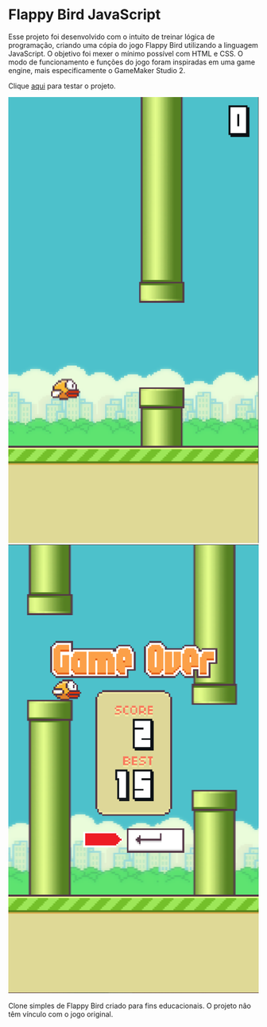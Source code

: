 # Flappy Bird JavaScript
Esse projeto foi desenvolvido com o intuito de treinar lógica de programação, criando uma cópia do jogo Flappy Bird utilizando a linguagem JavaScript. O objetivo foi mexer o mínimo possível com HTML e CSS. O modo de funcionamento e funções do jogo foram inspiradas em uma game engine, mais especificamente o GameMaker Studio 2.

Clique [aqui](https://flappy-clone-scarymaestros-projects.vercel.app/) para testar o projeto.

![](img/screenshots/screenshot1.png) 
![](img/screenshots/screenshot2.png)

Clone simples de Flappy Bird criado para fins educacionais. O projeto não têm vínculo com o jogo original.
